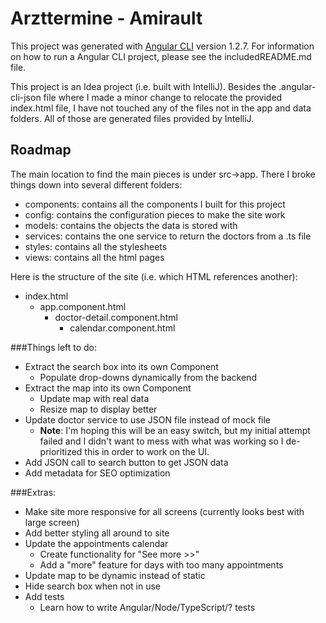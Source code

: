 # Arzttermine - Amirault

This project was generated with [Angular CLI](https://github.com/angular/angular-cli) version 1.2.7. For information on how to run a Angular CLI project, please see the includedREADME.md file.

This project is an Idea project (i.e. built with IntelliJ). Besides the .angular-cli-json file where I made a minor change to relocate the provided index.html file, I have not touched any of the files not in the app and data folders. All of those are generated files provided by IntelliJ.

## Roadmap

The main location to find the main pieces is under src->app. There I broke things down into several different folders:
* components: contains all the components I built for this project
* config: contains the configuration pieces to make the site work
* models: contains the objects the data is stored with
* services: contains the one service to return the doctors from a .ts file
* styles: contains all the stylesheets
* views: contains all the html pages

Here is the structure of the site (i.e. which HTML references another):
* index.html
    * app.component.html
        * doctor-detail.component.html
            * calendar.component.html

###Things left to do:
* Extract the search box into its own Component
    * Populate drop-downs dynamically from the backend
* Extract the map into its own Component
    * Update map with real data
    * Resize map to display better
* Update doctor service to use JSON file instead of mock file
    * **Note**: I'm hoping this will be an easy switch, but my initial attempt failed and I didn't want to mess with what was working so I de-prioritized this in order to work on the UI.  
* Add JSON call to search button to get JSON data
* Add metadata for SEO optimization

###Extras:
* Make site more responsive for all screens (currently looks best with large screen)
* Add better styling all around to site
* Update the appointments calendar
    * Create functionality for "See more >>"
    * Add a "more" feature for days with too many appointments
* Update map to be dynamic instead of static
* Hide search box when not in use
* Add tests
    * Learn how to write Angular/Node/TypeScript/? tests

